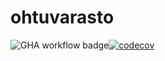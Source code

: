 # ohtuvarasto

![GHA workflow badge](https://github.com/matiasto/ohtuvarasto/workflows/CI/badge.svg)[![codecov](https://codecov.io/gh/matiasto/ohtuvarasto/branch/main/graph/badge.svg?token=DTQ68B2PCN)](https://codecov.io/gh/matiasto/ohtuvarasto)

